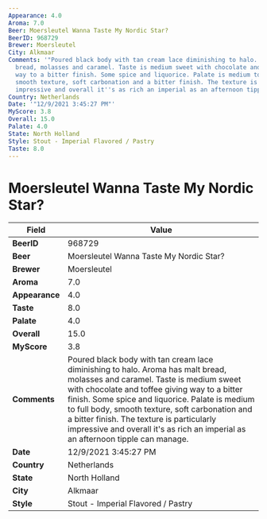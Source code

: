 ```yaml
---
Appearance: 4.0
Aroma: 7.0
Beer: Moersleutel Wanna Taste My Nordic Star?
BeerID: 968729
Brewer: Moersleutel
City: Alkmaar
Comments: '"Poured black body with tan cream lace diminishing to halo. Aroma has malt
  bread, molasses and caramel. Taste is medium sweet with chocolate and toffee giving
  way to a bitter finish. Some spice and liquorice. Palate is medium to full body,
  smooth texture, soft carbonation and a bitter finish. The texture is particularly
  impressive and overall it''s as rich an imperial as an afternoon tipple can manage."'
Country: Netherlands
Date: '"12/9/2021 3:45:27 PM"'
MyScore: 3.8
Overall: 15.0
Palate: 4.0
State: North Holland
Style: Stout - Imperial Flavored / Pastry
Taste: 8.0
---
```


# Moersleutel Wanna Taste My Nordic Star?

| Field         | Value |
|---------------|-------|
| **BeerID** | 968729 |
| **Beer** | Moersleutel Wanna Taste My Nordic Star? |
| **Brewer** | Moersleutel |
| **Aroma** | 7.0 |
| **Appearance** | 4.0 |
| **Taste** | 8.0 |
| **Palate** | 4.0 |
| **Overall** | 15.0 |
| **MyScore** | 3.8 |
| **Comments** | Poured black body with tan cream lace diminishing to halo. Aroma has malt bread, molasses and caramel. Taste is medium sweet with chocolate and toffee giving way to a bitter finish. Some spice and liquorice. Palate is medium to full body, smooth texture, soft carbonation and a bitter finish. The texture is particularly impressive and overall it's as rich an imperial as an afternoon tipple can manage. |
| **Date** | 12/9/2021 3:45:27 PM |
| **Country** | Netherlands |
| **State** | North Holland |
| **City** | Alkmaar |
| **Style** | Stout - Imperial Flavored / Pastry |
